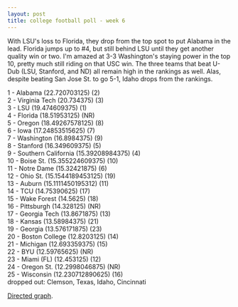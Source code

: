 ```yaml
---
layout: post
title: college football poll - week 6
---
```


With LSU's loss to Florida, they drop from the top spot to put Alabama in the lead. Florida jumps up to \#4, but still behind LSU until they get another quality win or two. I'm amazed at 3-3 Washington's staying power in the top 10, pretty much still riding on that USC win. The three teams that beat U-Dub (LSU, Stanford, and ND) all remain high in the rankings as well. Alas, despite beating San Jose St. to go 5-1, Idaho drops from the rankings.

<p/>
1 - Alabama (22.720703125) (2) <br/>
2 - Virginia Tech (20.734375) (3) <br/>
3 - LSU (19.474609375) (1) <br/>
4 - Florida (18.51953125) (NR) <br/>
5 - Oregon (18.49267578125) (8) <br/>
6 - Iowa (17.24853515625) (7) <br/>
7 - Washington (16.8984375) (9) <br/>
8 - Stanford (16.349609375) (5) <br/>
9 - Southern California (15.39208984375) (4) <br/>
10 - Boise St. (15.355224609375) (10) <br/>
11 - Notre Dame (15.32421875) (6) <br/>
12 - Ohio St. (15.1544189453125) (19) <br/>
13 - Auburn (15.1111450195312) (11) <br/>
14 - TCU (14.75390625) (17) <br/>
15 - Wake Forest (14.5625) (18) <br/>
16 - Pittsburgh (14.328125) (NR) <br/>
17 - Georgia Tech (13.8671875) (13) <br/>
18 - Kansas (13.58984375) (21) <br/>
19 - Georgia (13.576171875) (23) <br/>
20 - Boston College (12.8203125) (14) <br/>
21 - Michigan (12.693359375) (15) <br/>
22 - BYU (12.59765625) (NR) <br/>
23 - Miami (FL) (12.453125) (12) <br/>
24 - Oregon St. (12.2998046875) (NR) <br/>
25 - Wisconsin (12.230712890625) (16) <br/>
dropped out: Clemson, Texas, Idaho, Cincinnati

<p/>
<a href="http://img101.imageshack.us/img101/4447/footballze.jpg">Directed graph</a>.
